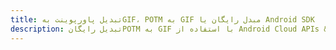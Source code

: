 ---title: تبدیل پاورپوینت بهGIF، POTM به GIF مبدل رایگان یا Android SDKdescription: تبدیل رایگانPOTM به GIF با استفاده از Android Cloud APIs & SDK. همچنین اسناد Microsoft PowerPoint را در Cloud ایجاد، ویرایش و رندر کنید.---